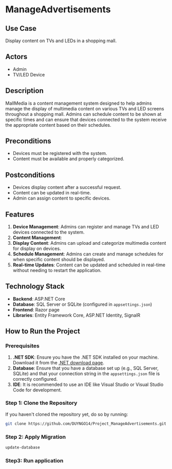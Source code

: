 # ManageAdvertisements

## Use Case
Display content on TVs and LEDs in a shopping mall.

## Actors
- Admin
- TV/LED Device

## Description
MallMedia is a content management system designed to help admins manage the display of multimedia content on various TVs and LED screens throughout a shopping mall. Admins can schedule content to be shown at specific times and can ensure that devices connected to the system receive the appropriate content based on their schedules.

## Preconditions
- Devices must be registered with the system.
- Content must be available and properly categorized.

## Postconditions
- Devices display content after a successful request.
- Content can be updated in real-time.
- Admin can assign content to specific devices.

## Features
1. **Device Management**: Admins can register and manage TVs and LED devices connected to the system.
2. **Content Management**:
3. **Display Content**: Admins can upload and categorize multimedia content for display on devices.
4. **Schedule Management**: Admins can create and manage schedules for when specific content should be displayed.
5. **Real-time Updates**: Content can be updated and scheduled in real-time without needing to restart the application.

## Technology Stack
- **Backend**: ASP.NET Core
- **Database**: SQL Server or SQLite (configured in `appsettings.json`)
- **Frontend**: Razor page
- **Libraries**: Entity Framework Core, ASP.NET Identity, SignalR

## How to Run the Project

### Prerequisites
1. **.NET SDK**: Ensure you have the .NET SDK installed on your machine. Download it from the [.NET download page](https://dotnet.microsoft.com/download).
2. **Database**: Ensure that you have a database set up (e.g., SQL Server, SQLite) and that your connection string in the `appsettings.json` file is correctly configured.
3. **IDE**: It is recommended to use an IDE like Visual Studio or Visual Studio Code for development.

### Step 1: Clone the Repository
If you haven't cloned the repository yet, do so by running:
```bash
git clone https://github.com/DUYNGO14/Project_ManageAdvertisements.git
```
### Step 2: Apply Migration
```bash
update-database
```
### Step3: Run application
